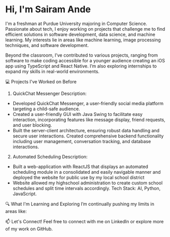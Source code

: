 # Hi, I'm Sairam Ande

I'm a freshman at Purdue University majoring in Computer Science. Passionate about tech, I enjoy working on projects that challenge me to find efficient solutions in software development, data science, and machine learning. My interests lie in areas like machine learning, image processing techniques, and software development.

Beyond the classroom, I’ve contributed to various projects, ranging from software to make coding accessible for a younger audience creating an iOS app using TypeScript and React Native. I’m also exploring internships to expand my skills in real-world environments.

💻 Projects I've Worked on Before

1. QuickChat Messenger
Description:
- Developed QuickChat Messenger, a user-friendly social media platform targeting a child-safe audience.
- Created a user-friendly GUI with Java Swing to facilitate easy interaction, incorporating features like message display, friend requests, and user blocking.
- Built the server-client architecture, ensuring robust data handling and secure user interactions.
Created comprehensive backend functionality including user management, conversation tracking, and database interactions.

2. Automated Scheduling
Description:
- Built a web-application with ReactJS that displays an automated scheduling module in a consolidated and easily navigable manner and deployed the website for public use by my local school district 
- Website allowed my highschool administration to create custom school schedules and split time intervals accordingly. 
Tech Stack: AI, Python, JavaScript.


🔍 What I'm Learning and Exploring
I’m continually pushing my limits in areas like:

📫 Let's Connect!
Feel free to connect with me on LinkedIn or explore more of my work on GitHub.
